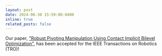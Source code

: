 ```yaml
---
layout: post
date: 2024-06-30 15:59:00-0400
inline: true
related_posts: false
---
```


Our paper, ["Robust Pivoting Manipulation Using Contact Implicit Bilevel Optimization"](https://www.youtube.com/watch?v=ojlZDaGytSY), has been accepted for the IEEE Transactions on Robotics (TRO)!
